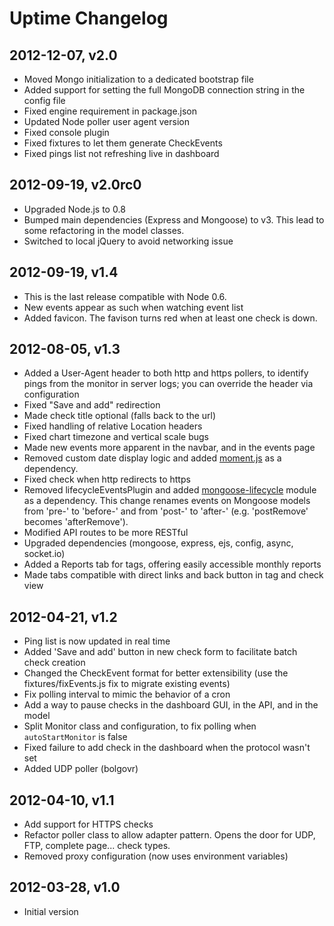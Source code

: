 Uptime Changelog
================

2012-12-07, v2.0
----------------

* Moved Mongo initialization to a dedicated bootstrap file
* Added support for setting the full MongoDB connection string in the config file
* Fixed engine requirement in package.json
* Updated Node poller user agent version
* Fixed console plugin
* Fixed fixtures to let them generate CheckEvents
* Fixed pings list not refreshing live in dashboard

2012-09-19, v2.0rc0
-------------------

* Upgraded Node.js to 0.8
* Bumped main dependencies (Express and Mongoose) to v3. This lead to some refactoring in the model classes.
* Switched to local jQuery to avoid networking issue

2012-09-19, v1.4
----------------

* This is the last release compatible with Node 0.6.
* New events appear as such when watching event list
* Added favicon. The favison turns red when at least one check is down.

2012-08-05, v1.3
----------------

* Added a User-Agent header to both http and https pollers, to identify pings from the monitor in server logs; you can override the header via configuration
* Fixed "Save and add" redirection
* Made check title optional (falls back to the url)
* Fixed handling of relative Location headers
* Fixed chart timezone and vertical scale bugs
* Made new events more apparent in the navbar, and in the events page
* Removed custom date display logic and added [moment.js](http://momentjs.com/) as a dependency.
* Fixed check when http redirects to https
* Removed lifecycleEventsPlugin and added [mongoose-lifecycle](https://github.com/fzaninotto/mongoose-lifecycle) module as a dependency. This change renames events on Mongoose models from 'pre-' to 'before-' and from 'post-' to 'after-' (e.g. 'postRemove' becomes 'afterRemove').
* Modified API routes to be more RESTful
* Upgraded dependencies (mongoose, express, ejs, config, async, socket.io)
* Added a Reports tab for tags, offering easily accessible monthly reports
* Made tabs compatible with direct links and back button in tag and check view

2012-04-21, v1.2
----------------

* Ping list is now updated in real time
* Added 'Save and add' button in new check form to facilitate batch check creation
* Changed the CheckEvent format for better extensibility (use the fixtures/fixEvents.js fix to migrate existing events)
* Fix polling interval to mimic the behavior of a cron
* Add a way to pause checks in the dashboard GUI, in the API, and in the model
* Split Monitor class and configuration, to fix polling when `autoStartMonitor` is false
* Fixed failure to add check in the dashboard when the protocol wasn't set
* Added UDP poller (bolgovr)

2012-04-10, v1.1
----------------

* Add support for HTTPS checks
* Refactor poller class to allow adapter pattern. Opens the door for UDP, FTP, complete page... check types.
* Removed proxy configuration (now uses environment variables)

2012-03-28, v1.0
----------------

* Initial version
